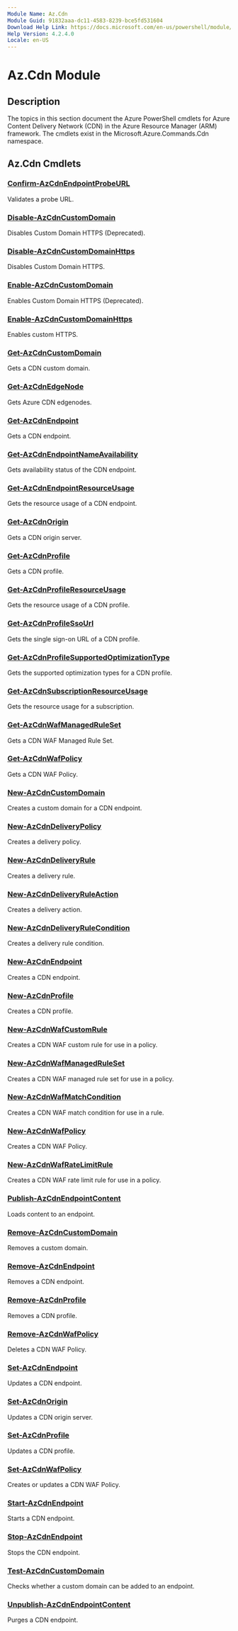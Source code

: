 ```yaml
---
Module Name: Az.Cdn
Module Guid: 91832aaa-dc11-4583-8239-bce5fd531604
Download Help Link: https://docs.microsoft.com/en-us/powershell/module/az.cdn
Help Version: 4.2.4.0
Locale: en-US
---
```


# Az.Cdn Module
## Description
The topics in this section document the Azure PowerShell cmdlets for Azure Content Delivery Network (CDN) in the Azure Resource Manager (ARM) framework. The cmdlets exist in the Microsoft.Azure.Commands.Cdn namespace.

## Az.Cdn Cmdlets
### [Confirm-AzCdnEndpointProbeURL](Confirm-AzCdnEndpointProbeURL.md)
Validates a probe URL.

### [Disable-AzCdnCustomDomain](Disable-AzCdnCustomDomain.md)
Disables Custom Domain HTTPS (Deprecated).

### [Disable-AzCdnCustomDomainHttps](Disable-AzCdnCustomDomainHttps.md)
Disables Custom Domain HTTPS.

### [Enable-AzCdnCustomDomain](Enable-AzCdnCustomDomain.md)
Enables Custom Domain HTTPS (Deprecated).

### [Enable-AzCdnCustomDomainHttps](Enable-AzCdnCustomDomainHttps.md)
Enables custom HTTPS.

### [Get-AzCdnCustomDomain](Get-AzCdnCustomDomain.md)
Gets a CDN custom domain.

### [Get-AzCdnEdgeNode](Get-AzCdnEdgeNode.md)
Gets Azure CDN edgenodes.

### [Get-AzCdnEndpoint](Get-AzCdnEndpoint.md)
Gets a CDN endpoint.

### [Get-AzCdnEndpointNameAvailability](Get-AzCdnEndpointNameAvailability.md)
Gets availability status of the CDN endpoint.

### [Get-AzCdnEndpointResourceUsage](Get-AzCdnEndpointResourceUsage.md)
Gets the resource usage of a CDN endpoint.

### [Get-AzCdnOrigin](Get-AzCdnOrigin.md)
Gets a CDN origin server.

### [Get-AzCdnProfile](Get-AzCdnProfile.md)
Gets a CDN profile.

### [Get-AzCdnProfileResourceUsage](Get-AzCdnProfileResourceUsage.md)
Gets the resource usage of a CDN profile.

### [Get-AzCdnProfileSsoUrl](Get-AzCdnProfileSsoUrl.md)
Gets the single sign-on URL of a CDN profile.

### [Get-AzCdnProfileSupportedOptimizationType](Get-AzCdnProfileSupportedOptimizationType.md)
Gets the supported optimization types for a CDN profile.

### [Get-AzCdnSubscriptionResourceUsage](Get-AzCdnSubscriptionResourceUsage.md)
Gets the resource usage for a subscription.

### [Get-AzCdnWafManagedRuleSet](Get-AzCdnWafManagedRuleSet.md)
Gets a CDN WAF Managed Rule Set.

### [Get-AzCdnWafPolicy](Get-AzCdnWafPolicy.md)
Gets a CDN WAF Policy.

### [New-AzCdnCustomDomain](New-AzCdnCustomDomain.md)
Creates a custom domain for a CDN endpoint.

### [New-AzCdnDeliveryPolicy](New-AzCdnDeliveryPolicy.md)
Creates a delivery policy.

### [New-AzCdnDeliveryRule](New-AzCdnDeliveryRule.md)
Creates a delivery rule.

### [New-AzCdnDeliveryRuleAction](New-AzCdnDeliveryRuleAction.md)
Creates a delivery action.

### [New-AzCdnDeliveryRuleCondition](New-AzCdnDeliveryRuleCondition.md)
Creates a delivery rule condition.

### [New-AzCdnEndpoint](New-AzCdnEndpoint.md)
Creates a CDN endpoint.

### [New-AzCdnProfile](New-AzCdnProfile.md)
Creates a CDN profile.

### [New-AzCdnWafCustomRule](New-AzCdnWafCustomRule.md)
Creates a CDN WAF custom rule for use in a policy.

### [New-AzCdnWafManagedRuleSet](New-AzCdnWafManagedRuleSet.md)
Creates a CDN WAF managed rule set for use in a policy.

### [New-AzCdnWafMatchCondition](New-AzCdnWafMatchCondition.md)
Creates a CDN WAF match condition for use in a rule.

### [New-AzCdnWafPolicy](New-AzCdnWafPolicy.md)
Creates a CDN WAF Policy.

### [New-AzCdnWafRateLimitRule](New-AzCdnWafRateLimitRule.md)
Creates a CDN WAF rate limit rule for use in a policy.

### [Publish-AzCdnEndpointContent](Publish-AzCdnEndpointContent.md)
Loads content to an endpoint.

### [Remove-AzCdnCustomDomain](Remove-AzCdnCustomDomain.md)
Removes a custom domain.

### [Remove-AzCdnEndpoint](Remove-AzCdnEndpoint.md)
Removes a CDN endpoint.

### [Remove-AzCdnProfile](Remove-AzCdnProfile.md)
Removes a CDN profile.

### [Remove-AzCdnWafPolicy](Remove-AzCdnWafPolicy.md)
Deletes a CDN WAF Policy.

### [Set-AzCdnEndpoint](Set-AzCdnEndpoint.md)
Updates a CDN endpoint.

### [Set-AzCdnOrigin](Set-AzCdnOrigin.md)
Updates a CDN origin server.

### [Set-AzCdnProfile](Set-AzCdnProfile.md)
Updates a CDN profile.

### [Set-AzCdnWafPolicy](Set-AzCdnWafPolicy.md)
Creates or updates a CDN WAF Policy.

### [Start-AzCdnEndpoint](Start-AzCdnEndpoint.md)
Starts a CDN endpoint.

### [Stop-AzCdnEndpoint](Stop-AzCdnEndpoint.md)
Stops the CDN endpoint.

### [Test-AzCdnCustomDomain](Test-AzCdnCustomDomain.md)
Checks whether a custom domain can be added to an endpoint.

### [Unpublish-AzCdnEndpointContent](Unpublish-AzCdnEndpointContent.md)
Purges a CDN endpoint.

